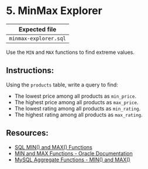 # 5. MinMax Explorer

| Expected file |
| ------------- |
| `minmax-explorer.sql` |

Use the `MIN` and `MAX` functions to find extreme values.

## Instructions:

Using the `products` table, write a query to find:

- The lowest price among all products as `min_price`.
- The highest price among all products as `max_price`.
- The lowest rating among all products as `min_rating`.
- The highest rating among all products as `max_rating`.

## Resources:

- [SQL MIN() and MAX() Functions](https://www.w3schools.com/sql/sql_min_max.asp)
- [MIN and MAX Functions - Oracle Documentation](https://docs.oracle.com/en/database/oracle/oracle-database/19/sqlrf/MIN-MAX.html)
- [MySQL Aggregate Functions - MIN() and MAX()](https://dev.mysql.com/doc/refman/8.0/en/aggregate-functions.html#function_min)
